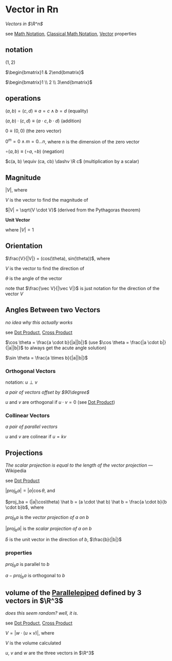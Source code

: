 # Vector in Rn

*Vectors in $\R^n$*

see [Math Notation](Math%20Notation%207bc4575af1e541d6946b955774161a6a.md), [Classical Math Notation](Classical%20Math%20Notation%20eb53679093ce497baa118d7bfde14d6c.md), [Vector](Vector%208f57230e24a8497192bb7f33a34e40f8.md) properties

## notation

$(1, 2)$

$\begin{bmatrix}1 & 2\end{bmatrix}$

$\begin{bmatrix}1 \\ 2 \\ 3\end{bmatrix}$

## operations

$(a, b) = (c, d) \equiv a = c \land b = d$ (equality)

$(a, b) \cdot (c, d) \equiv (a \cdot c, b \cdot d)$ (addition)

$0 \equiv (0, 0)$ (the zero vector)

$0^m = 0 \land m = 0 \dots n$, where $n$ is the dimension of the zero vector

$\circ(a, b) \equiv (\circ a, \circ b)$ (negation)

$c(a, b) \equiv (ca, cb) \dashv \R c$ (multiplication by a scalar)

## Magnitude

$|V|$, where

$V$ is the vector to find the magnitude of

$|V| = \sqrt{V \cdot V}$ (derived from the Pythagoras theorem)

**Unit Vector**

where $|V| = 1$

## Orientation

$\frac{V}{|V|} = (cos(\theta), sin(\theta))$, where

$V$ is the vector to find the direction of

$\theta$ is the angle of the vector

note that $\frac{\vec V}{|\vec V|}$ is just notation for the direction of the vector $V$

## Angles Between two Vectors

*no idea why this actually works*

see [Dot Product](Dot%20Product%20c191d041a51341038d2cf7fbaa008502.md), [Cross Product](Cross%20Product%202be01b6689df4f0d826cacb6f2a09c1a.md)

$\cos \theta = \frac{a \cdot b}{|a||b|}$ (use $\cos \theta = \frac{|a \cdot b|}{|a||b|}$ to always get the acute angle solution)

$\sin \theta = \frac{a \times b}{|a||b|}$

### Orthogonal Vectors

notation: $u \perp v$

*a pair of vectors offset by $90\degree$*

$u$ and $v$ are orthogonal if $u \cdot v = 0$ (see [Dot Product](Dot%20Product%20c191d041a51341038d2cf7fbaa008502.md))

### Collinear Vectors

*a pair of parallel vectors*

$u$ and $v$ are colinear if $u = kv$

## Projections

*The scalar projection is equal to the length of the vector projection* — Wikipedia

see [Dot Product](Dot%20Product%20c191d041a51341038d2cf7fbaa008502.md)

$|proj_ba| = |a|\cos\theta$, and

$proj_ba = (|a|\cos\theta) \hat b = (a \cdot \hat b) \hat b =   \frac{a \cdot b}{b \cdot b}b$, where

$proj_ba$ is the *vector projection of $a$ on $b$*

$|proj_ba|$ is the *scalar projection of $a$ on $b$*

$\hat b$ is the unit vector in the direction of $b$, $\frac{b}{|b|}$

### properties

$proj_ba$ is parallel to $b$

$a - proj_ba$ is orthogonal to $b$

## volume of the [Parallelepiped](Parallelepiped%20dfa13f7a10f64238bca3e8dda00922bb.md) defined by 3 vectors in  $\R^3$

*does this seem random? well, it is.*

see [Dot Product](Dot%20Product%20c191d041a51341038d2cf7fbaa008502.md), [Cross Product](Cross%20Product%202be01b6689df4f0d826cacb6f2a09c1a.md)

$V = |w \cdot (u \times v)|$, where

$V$ is the volume calculated

$u$, $v$ and $w$ are the three vectors in $\R^3$